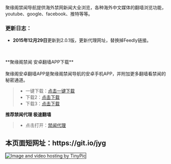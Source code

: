 聚缘阁禁闻导航提供海外禁网新闻大全浏览，各种海外中文媒体的翻墙浏览功能，youtube、google、facebook、推特等等。

<h3>更新日志：</h3>

<ul>
<li>
<strong>2015年12月29日</strong>更新到2.0.1版，更新代理网址，替换掉Feedly链接。</li>

</ul>
<br><br>
**聚缘阁禁闻 安卓翻墙APP下载**<br><br>
聚缘阁安卓翻墙APP是聚缘阁禁闻导航的安卓手机APP，并附加更多翻墙看禁闻的秘密通道。
<blockquote>
<ul >
<li>一键下载：<a href="https://github.com/kgfw/fg/raw/master/apk/jygjw.apk" target="_blank">点击一键下载</a></li>
<li>下载2：<a href="https://fliiby.com/file/qur3jymtpsn/" target="_blank">点击下载</a></li>
<li>下载3：<a href="https://copy.com/ZonHplZhzilgBjuk" target="_blank">点击下载</a></li>
</ul>
</blockquote>

**推荐禁闻代理 极速翻墙**
<blockquote>
<ul >
<li>点击打开：<a href="https://github.com/bannedbook/fanqiang/wiki" target="_blank">禁闻代理</a></li>

</ul>
</blockquote>



<h2>本页面短网址：https://git.io/jyg </h2>




<img src="http://i59.tinypic.com/2im5kbq.jpg" border="1" alt="Image and video hosting by TinyPic">